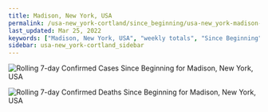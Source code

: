 ```yaml
---
title: Madison, New York, USA
permalink: /usa-new_york-cortland/since_beginning/usa-new_york-madison-since_beginning.html
last_updated: Mar 25, 2022
keywords: ["Madison, New York, USA", "weekly totals", "Since Beginning"]
sidebar: usa-new_york-cortland_sidebar
---
```


![Rolling 7-day Confirmed Cases Since Beginning for Madison, New York, USA](/covid_tracker/images/graphs/usa-new_york-madison-rolling_7_days_confirmed-since_beginning_graph.png)

![Rolling 7-day Confirmed Deaths Since Beginning for Madison, New York, USA](/covid_tracker/images/graphs/usa-new_york-madison-rolling_7_days_deaths-since_beginning_graph.png)
